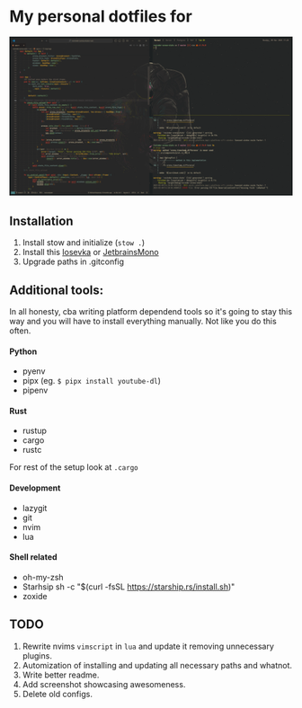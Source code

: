 # My personal dotfiles for

<p align="center">
    <img src=".github/Desktop.png">
</p>

## Installation
1. Install stow and initialize (`stow .`)
2. Install this [Iosevka](https://typeof.net/Iosevka/) or [JetbrainsMono](https://www.jetbrains.com/lp/mono/)
3. Upgrade paths in .gitconfig

## Additional tools:

In all honesty, cba writing platform dependend tools so it's going to stay
this way and you will have to install everything manually. Not like you do this often.


#### Python
* pyenv
* pipx (eg. `$ pipx install youtube-dl`)
* pipenv

#### Rust 
* rustup
* cargo
* rustc

For rest of the setup look at `.cargo`


#### Development
* lazygit
* git
* nvim
* lua

#### Shell related
* oh-my-zsh
* Starhsip sh -c "$(curl -fsSL https://starship.rs/install.sh)"
* zoxide

## TODO

1. Rewrite nvims `vimscript` in `lua` and update it removing unnecessary plugins.
2. Automization of installing and updating all necessary paths and whatnot.
3. Write better readme.
4. Add screenshot showcasing awesomeness.
5. Delete old configs.